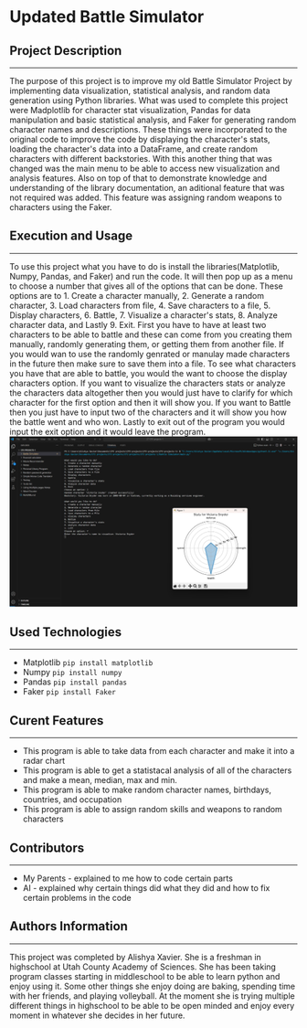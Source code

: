 # Updated Battle Simulator

## Project Description
---
The purpose of this project is to improve my old Battle Simulator Project by implementing data visualization, statistical analysis, and random data generation using Python libraries. What was used to complete this project were Madplotlib for character stat visualization, Pandas for data manipulation and basic statistical analysis, and Faker for generating random character names and descriptions. These things were incorporated to the original code to improve the code by displaying the character's stats, loading the character's data into a DataFrame, and create random characters with different backstories. With this another thing that was changed was the main menu to be able to access new visualization and analysis features. Also on top of that to demonstrate knowledge and understanding of the library documentation, an aditional feature that was not required was added. This feature was assigning random weapons to characters using the Faker.

## Execution and Usage
---
To use this project what you have to do is install the libraries(Matplotlib, Numpy, Pandas, and Faker) and run the code. It will then pop up as a menu to choose a number that gives all of the options that can be done. These options are to 1. Create a character manually, 2. Generate a random character, 3. Load characters from file, 4. Save characters to a file, 5. Display characters, 6. Battle, 7. Visualize a character's stats, 8. Analyze character data, and Lastly 9. Exit. First you have to have at least two characters to be able to battle and these can come from you creating them manually, randomly generating them, or getting them from another file. If you would wan to use the randomly genrated or manulay made characters in the future then make sure to save them into a file. To see what characters you have that are able to battle, you would the want to choose the display characters option. If you want to visualize the characters stats or analyze the characters data altogether then you would just have to clarify for which character for the first option and then it will show you. If you want to Battle then you just have to input two of the characters and it will show you how the battle went and who won. Lastly to exit out of the program you would input the exit option and it would leave the program.
![Alt Text](./images/battle.png)


## Used Technologies
---
+ Matplotlib
`pip install matplotlib`
+ Numpy
`pip install numpy`
+ Pandas
`pip install pandas`
+ Faker
`pip install Faker`

## Curent Features
---
+ This program is able to take data from each character and make it into a radar chart
+ This program is able to get a statistacal analysis of all of the characters and make a mean, median, max and min.
+ This program is able to make random character names, birthdays, countries, and occupation
+ This program is able to assign random skills and weapons to random characters

## Contributors
---
+ My Parents - explained to me how to code certain parts 
+ AI - explained why certain things did what they did and how to fix certain problems in the code 

## Authors Information
---
This project was completed by Alishya Xavier. She is a freshman in highschool at Utah County Academy of Sciences. She has been taking program classes starting in middleschool to be able to learn python and enjoy using it. Some other things she enjoy doing are baking, spending time with her friends, and playing volleyball. At the moment she is trying multiple different things in highschool to be able to be open minded and enjoy every moment in whatever she decides in her future. 
